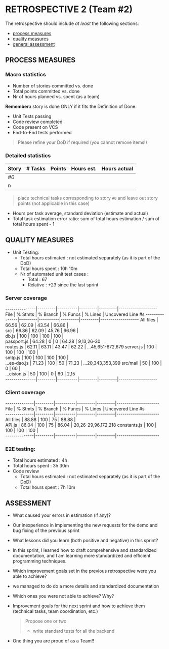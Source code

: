 # RETROSPECTIVE 2 (Team #2)

The retrospective should include _at least_ the following
sections:

- [process measures](#process-measures)
- [quality measures](#quality-measures)
- [general assessment](#assessment)

## PROCESS MEASURES

### Macro statistics

- Number of stories committed vs. done
- Total points committed vs. done
- Nr of hours planned vs. spent (as a team)

**Remember**a story is done ONLY if it fits the Definition of Done:

- Unit Tests passing
- Code review completed
- Code present on VCS
- End-to-End tests performed

> Please refine your DoD if required (you cannot remove items!)

### Detailed statistics

| Story | # Tasks | Points | Hours est. | Hours actual |
| ----- | ------- | ------ | ---------- | ------------ |
| _#0_  |         |        |            |              |
| n     |         |        |            |              |

> place technical tasks corresponding to story `#0` and leave out story points (not applicable in this case)

- Hours per task average, standard deviation (estimate and actual)
- Total task estimation error ratio: sum of total hours estimation / sum of total hours spent - 1

## QUALITY MEASURES

- Unit Testing:
  - Total hours estimated : not estimated separately (as it is part of the DoD)
  - Total hours spent : 10h 10m
  - Nr of automated unit test cases :
    - Total : 67
    - Relative : +23 since the last sprint

### Server coverage

---------------|---------|----------|---------|---------|-------------------
File           | % Stmts | % Branch | % Funcs | % Lines | Uncovered Line #s 
---------------|---------|----------|---------|---------|-------------------
All files      |   66.56 |    62.09 |   43.54 |   66.86 |                   
 src           |   66.86 |    62.09 |   45.76 |   66.96 |                   
  db.js        |     100 |      100 |     100 |     100 |                   
  passport.js  |   64.28 |        0 |       0 |   64.28 | 9,13,26-30        
  routes.js    |   62.11 |    63.11 |   43.47 |   62.22 | ...45,651-672,679 
  server.js    |     100 |      100 |     100 |     100 |                   
  smtp.js      |     100 |      100 |     100 |     100 |                   
  ...es-dao.js |   71.23 |      100 |      50 |   71.23 | ...20,343,353,399 
 src/mail      |      50 |      100 |       0 |      60 |                   
  ...cision.js |      50 |      100 |       0 |      60 | 2,15              
---------------|---------|----------|---------|---------|-------------------

### Client coverage

--------------|---------|----------|---------|---------|---------------------
File          | % Stmts | % Branch | % Funcs | % Lines | Uncovered Line #s   
--------------|---------|----------|---------|---------|---------------------
All files     |   88.88 |      100 |      75 |   88.88 |                     
 API.js       |   86.04 |      100 |      75 |   86.04 | 20,26-29,96,172,218 
 constants.js |     100 |      100 |     100 |     100 |                     
--------------|---------|----------|---------|---------|---------------------

### E2E testing:
  - Total hours estimated : 4h
  - Total hours spent : 3h 30m
- Code review
  - Total hours estimated : not estimated separately (as it is part of the DoD)
  - Total hours spent : 7h 10m

## ASSESSMENT

- What caused your errors in estimation (if any)?
- Our inexperience in implementing the new requests for the demo and bug fixing of the previous sprint

- What lessons did you learn (both positive and negative) in this sprint?
- In this sprint, I learned how to draft comprehensive and standardized documentation, and I am learning more standardized and efficient programming techniques.
- Which improvement goals set in the previous retrospective were you able to achieve?
- we managed to do do a more details and standardized documentation
- Which ones you were not able to achieve? Why?

- Improvement goals for the next sprint and how to achieve them (technical tasks, team coordination, etc.)

  > Propose one or two
  > - write standard tests for all the backend

- One thing you are proud of as a Team!!
